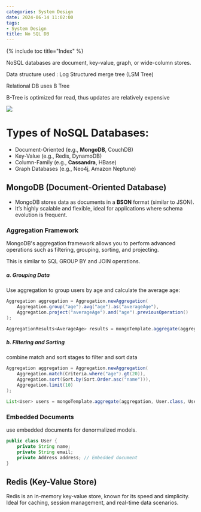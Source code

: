 ```yaml
---
categories: System Design
date: 2024-06-14 11:02:00
tags:
- System Design
title: No SQL DB
---
```


{% include toc title="Index" %}

NoSQL databases are document, key-value, graph, or wide-column stores.

Data structure used : Log Structured merge tree (LSM Tree)

Relational DB uses B Tree

B-Tree is optimized for read, thus updates are relatively expensive

![](https://www.youtube.com/watch?v=I6jB0nM9SKU)


# Types of NoSQL Databases:
- Document-Oriented (e.g., **MongoDB**, CouchDB)
- Key-Value (e.g., Redis, DynamoDB)
- Column-Family (e.g., **Cassandra**, HBase)
- Graph Databases (e.g., Neo4j, Amazon Neptune)


## MongoDB (Document-Oriented Database)
- MongoDB stores data as documents in a **BSON** format (similar to JSON).
- It’s highly scalable and flexible, ideal for applications where schema evolution is frequent.

### Aggregation Framework
MongoDB's aggregation framework allows you to perform advanced operations such 
as filtering, grouping, sorting, and projecting. 

This is similar to SQL GROUP BY and JOIN operations.

##### a. Grouping Data
Use aggregation to group users by age and calculate the average age:

```java
Aggregation aggregation = Aggregation.newAggregation(
    Aggregation.group("age").avg("age").as("averageAge"),
    Aggregation.project("averageAge").and("age").previousOperation()
);

AggregationResults<AverageAge> results = mongoTemplate.aggregate(aggregation, User.class, AverageAge.class);
```

##### b. Filtering and Sorting
combine match and sort stages to filter and sort data
```java
Aggregation aggregation = Aggregation.newAggregation(
    Aggregation.match(Criteria.where("age").gt(20)),
    Aggregation.sort(Sort.by(Sort.Order.asc("name"))),
    Aggregation.limit(10)
);

List<User> users = mongoTemplate.aggregate(aggregation, User.class, User.class).getMappedResults();
```

### Embedded Documents
use embedded documents for denormalized models.
```java
public class User {
    private String name;
    private String email;
    private Address address; // Embedded document
}
```


## Redis (Key-Value Store)
Redis is an in-memory key-value store, known for its speed and simplicity.
Ideal for caching, session management, and real-time data scenarios.